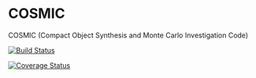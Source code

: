 # COSMIC
COSMIC (Compact Object Synthesis and Monte Carlo Investigation Code) 

[![Build Status](https://travis-ci.org/COSMIC-PopSynth/COSMIC.svg?branch=develop)](https://travis-ci.org/COSMIC-PopSynth/COSMIC)

[![Coverage Status](https://coveralls.io/repos/github/COSMIC-PopSynth/COSMIC/badge.svg?branch=develop)](https://coveralls.io/github/COSMIC-PopSynth/COSMIC?branch=develop)

